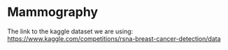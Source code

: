 # Mammography

The link to the kaggle dataset we are using: 
https://www.kaggle.com/competitions/rsna-breast-cancer-detection/data

